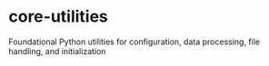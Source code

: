 # core-utilities
Foundational Python utilities for configuration, data processing, file handling, and initialization
